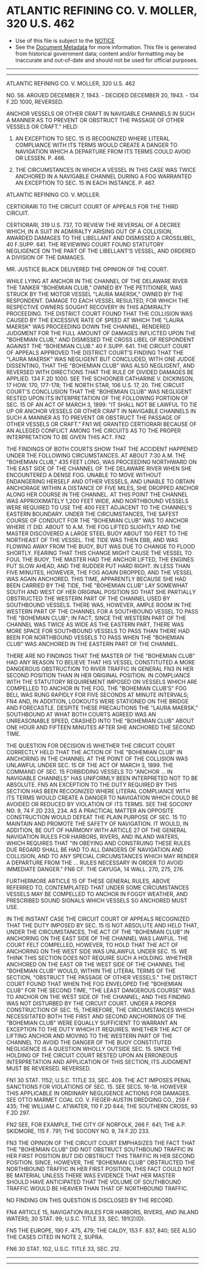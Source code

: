 ---
---

# ATLANTIC REFINING CO. V. MOLLER, 320 U.S. 462

* Use of this file is subject to the [NOTICE](https://github.com/publicdocs/notice/blob/master/NOTICE)
* See the [Document Metadata](../../../) for more information.
  This file is generated from historical government data; content and/or formatting may be inaccurate and out-of-date and should not be used for official purposes.

----------
----------

ATLANTIC REFINING CO. V. MOLLER, 320 U.S. 462

NO. 56.  ARGUED DECEMBER 7, 1943.  - DECIDED DECEMBER 20, 1943.  - 134 F.2D 1000, REVERSED.

ANCHOR VESSELS OR OTHER CRAFT IN NAVIGABLE CHANNELS IN SUCH A MANNER AS TO PREVENT OR OBSTRUCT THE PASSAGE OF OTHER VESSELS OR CRAFT."  HELD:

1.  AN EXCEPTION TO SEC. 15 IS RECOGNIZED WHERE LITERAL COMPLIANCE WITH ITS TERMS WOULD CREATE A DANGER TO NAVIGATION WHICH A DEPARTURE FROM ITS TERMS COULD AVOID OR LESSEN.  P. 466.

2.  THE CIRCUMSTANCES IN WHICH A VESSEL IN THIS CASE WAS TWICE ANCHORED IN A NAVIGABLE CHANNEL DURING A FOG WARRANTED AN EXCEPTION TO SEC. 15 IN EACH INSTANCE.  P. 467.

ATLANTIC REFINING CO. V. MOLLER.

CERTIORARI TO THE CIRCUIT COURT OF APPEALS FOR THE THIRD CIRCUIT.

CERTIORARI, 319 U.S. 737, TO REVIEW THE REVERSAL OF A DECREE WHICH, IN A SUIT IN ADMIRALTY ARISING OUT OF A COLLISION, AWARDED DAMAGES TO THE LIBELLANT AND DISMISSED A CROSSLIBEL, 40 F.SUPP.  641.  THE REVIEWING COURT FOUND STATUTORY NEGLIGENCE ON THE PART OF THE LIBELLANT'S VESSEL, AND ORDERED A DIVISION OF THE DAMAGES.

MR. JUSTICE BLACK DELIVERED THE OPINION OF THE COURT.

WHILE LYING AT ANCHOR IN THE CHANNEL OF THE DELAWARE RIVER THE TANKER "BOHEMIAN CLUB," OWNED BY THE PETITIONER, WAS STRUCK BY THE MOTOR VESSEL "LAURA MAERSK," OWNED BY THE RESPONDENT.  DAMAGE TO EACH VESSEL RESULTED, FOR WHICH THE RESPECTIVE OWNERS SOUGHT RECOVERY IN THIS ADMIRALTY PROCEEDING.  THE DISTRICT COURT FOUND THAT THE COLLISION WAS CAUSED BY THE EXCESSIVE RATE OF SPEED AT WHICH THE "LAURA MAERSK" WAS PROCEEDING DOWN THE CHANNEL, RENDERED JUDGMENT FOR THE FULL AMOUNT OF DAMAGES INFLICTED UPON THE "BOHEMIAN CLUB," AND DISMISSED THE CROSS LIBEL OF RESPONDENT AGAINST THE "BOHEMIAN CLUB."  40 F.SUPP.  641.  THE CIRCUIT COURT OF APPEALS APPROVED THE DISTRICT COURT'S FINDING THAT THE "LAURA MAERSK" WAS NEGLIGENT BUT CONCLUDED, WITH ONE JUDGE DISSENTING, THAT THE "BOHEMIAN CLUB" WAS ALSO NEGLIGENT, AND REVERSED WITH DIRECTIONS THAT THE RULE OF DIVIDED DAMAGES BE APPLIED.  134 F.2D 1000.  SEE THE SCHOONER CATHARINE V. DICKINSON, 17 HOW.  170, 177-178; THE NORTH STAR, 106 U.S. 17, 20.  THE CIRCUIT COURT'S CONCLUSION THAT THE "BOHEMIAN CLUB" WAS NEGLIGENT RESTED UPON ITS INTERPRETATION OF THE FOLLOWING PORTION OF SEC. 15 OF AN ACT OF MARCH 3, 1899:  "IT SHALL NOT BE LAWFUL TO TIE UP OR ANCHOR VESSELS OR OTHER CRAFT IN NAVIGABLE CHANNELS IN SUCH A MANNER AS TO PREVENT OR OBSTRUCT THE PASSAGE OF OTHER VESSELS OR CRAFT."  FN1  WE GRANTED CERTIORARI BECAUSE OF AN ALLEGED CONFLICT AMONG THE CIRCUITS AS TO THE PROPER INTERPRETATION TO BE GIVEN THIS ACT.  FN2

THE FINDINGS OF BOTH COURTS SHOW THAT THE ACCIDENT HAPPENED UNDER THE FOLLOWING CIRCUMSTANCES.  AT ABOUT 7:30 A.M. THE "BOHEMIAN CLUB," 435 FEET LONG, WAS PROCEEDING NORTHWARD ON THE EAST SIDE OF THE CHANNEL OF THE DELAWARE RIVER WHEN SHE ENCOUNTERED A DENSE FOG.  UNABLE TO MOVE WITHOUT ENDANGERING HERSELF AND OTHER VESSELS, AND UNABLE TO OBTAIN ANCHORAGE WITHIN A DISTANCE OF FIVE MILES, SHE DROPPED ANCHOR ALONG HER COURSE IN THE CHANNEL.  AT THIS POINT THE CHANNEL WAS APPROXIMATELY 1,200 FEET WIDE, AND NORTHBOUND VESSELS WERE REQUIRED TO USE THE 400 FEET ADJACENT TO THE CHANNEL'S EASTERN BOUNDARY.  UNDER THE CIRCUMSTANCES, THE SAFEST COURSE OF CONDUCT FOR THE "BOHEMIAN CLUB" WAS TO ANCHOR WHERE IT DID.  ABOUT 10 A.M. THE FOG LIFTED SLIGHTLY AND THE MASTER DISCOVERED A LARGE STEEL BUOY ABOUT 150 FEET TO THE NORTHEAST OF THE VESSEL.  THE TIDE WAS THEN EBB, AND WAS FLOWING AWAY FROM THE BUOY, BUT WAS DUE TO CHANGE TO FLOOD SHORTLY.  FEARING THAT THIS CHANGE MIGHT CAUSE THE VESSEL TO FOUL THE BUOY, THE MASTER HAD THE ANCHOR LIFTED, THE ENGINES PUT SLOW AHEAD, AND THE RUDDER PUT HARD RIGHT.  IN LESS THAN FIVE MINUTES, HOWEVER, THE FOG AGAIN DROPPED, AND THE VESSEL WAS AGAIN ANCHORED.  THIS TIME, APPARENTLY BECAUSE SHE HAD BEEN CARRIED BY THE TIDE, THE "BOHEMIAN CLUB" LAY SOMEWHAT SOUTH AND WEST OF HER ORIGINAL POSITION SO THAT SHE PARTIALLY OBSTRUCTED THE WESTERN PART OF THE CHANNEL USED BY SOUTHBOUND VESSELS.  THERE WAS, HOWEVER, AMPLE ROOM IN THE WESTERN PART OF THE CHANNEL FOR A SOUTHBOUND VESSEL TO PASS THE "BOHEMIAN CLUB"; IN FACT, SINCE THE WESTERN PART OF THE CHANNEL WAS TWICE AS WIDE AS THE EASTERN PART, THERE WAS MORE SPACE FOR SOUTHBOUND VESSELS TO PASS THAN THERE HAD BEEN FOR NORTHBOUND VESSELS TO PASS WHEN THE "BOHEMIAN CLUB" WAS ANCHORED IN THE EASTERN PART OF THE CHANNEL.

THERE ARE NO FINDINGS THAT THE MASTER OF THE "BOHEMIAN CLUB" HAD ANY REASON TO BELIEVE THAT HIS VESSEL CONSTITUTED A MORE DANGEROUS OBSTRUCTION TO RIVER TRAFFIC IN GENERAL  FN3  IN HER SECOND POSITION THAN IN HER ORIGINAL POSITION.  IN COMPLIANCE WITH THE STATUTORY REQUIREMENT IMPOSED ON VESSELS WHICH ARE COMPELLED TO ANCHOR IN THE FOG, THE "BOHEMIAN CLUB'S" FOG BELL WAS RUNG RAPIDLY FOR FIVE SECONDS AT MINUTE INTERVALS; FN4  AND, IN ADDITION, LOOKOUTS WERE STATIONED ON THE BRIDGE AND FORECASTLE.  DESPITE THESE PRECAUTIONS THE "LAURA MAERSK," SOUTHBOUND AT WHAT BOTH COURTS AGREED WAS AN UNREASONABLE SPEED, CRASHED INTO THE "BOHEMIAN CLUB" ABOUT ONE HOUR AND FIFTEEN MINUTES AFTER SHE ANCHORED THE SECOND TIME.

THE QUESTION FOR DECISION IS WHETHER THE CIRCUIT COURT CORRECTLY HELD THAT THE ACTION OF THE "BOHEMIAN CLUB" IN ANCHORING IN THE CHANNEL AT THE POINT OF THE COLLISION WAS UNLAWFUL UNDER SEC. 15 OF THE ACT OF MARCH 3, 1899.  THE COMMAND OF SEC. 15 FORBIDDING VESSELS TO "ANCHOR ... IN NAVIGABLE CHANNELS" HAS UNIFORMLY BEEN INTERPRETED NOT TO BE ABSOLUTE.  FN5  AN EXCEPTION TO THE DUTY REQUIRED BY THIS SECTION HAS BEEN RECOGNIZED WHERE LITERAL COMPLIANCE WITH ITS TERMS WOULD CREATE A DANGER TO NAVIGATION WHICH COULD BE AVOIDED OR REDUCED BY VIOLATION OF ITS TERMS.  SEE THE SOCONY NO. 9, 74 F.2D 233, 234.  AS A PRACTICAL MATTER AN OPPOSITE CONSTRUCTION WOULD DEFEAT THE PLAIN PURPOSE OF SEC. 15 TO MAINTAIN AND PROMOTE THE SAFETY OF NAVIGATION.  IT WOULD, IN ADDITION, BE OUT OF HARMONY WITH ARTICLE 27 OF THE GENERAL NAVIGATION RULES FOR HARBORS, RIVERS, AND INLAND WATERS, WHICH REQUIRES THAT "IN OBEYING AND CONSTRUING THESE RULES DUE REGARD SHALL BE HAD TO ALL DANGERS OF NAVIGATION AND COLLISION, AND TO ANY SPECIAL CIRCUMSTANCES WHICH MAY RENDER A DEPARTURE FROM THE  ...  RULES NECESSARY IN ORDER TO AVOID IMMEDIATE DANGER."  FN6 CF. THE CAYUGA, 14 WALL.  270, 275, 276.

FURTHERMORE ARTICLE 15 OF THESE GENERAL RULES, ABOVE REFERRED TO, CONTEMPLATED THAT UNDER SOME CIRCUMSTANCES VESSELS MAY BE COMPELLED TO ANCHOR IN FOGGY WEATHER, AND PRESCRIBED SOUND SIGNALS WHICH VESSELS SO ANCHORED MUST USE.

IN THE INSTANT CASE THE CIRCUIT COURT OF APPEALS RECOGNIZED THAT THE DUTY IMPOSED BY SEC. 15 IS NOT ABSOLUTE AND HELD THAT, UNDER THE CIRCUMSTANCES, THE ACT OF THE "BOHEMIAN CLUB" IN ANCHORING ON THE EAST SIDE OF THE CHANNEL WAS LAWFUL.  THE COURT FELT COMPELLED, HOWEVER, TO HOLD THAT THE ACT OF ANCHORING ON THE WEST SIDE WAS UNLAWFUL UNDER SEC. 15.  WE THINK THIS SECTION DOES NOT REQUIRE SUCH A HOLDING.  WHETHER ANCHORED ON THE EAST OR THE WEST SIDE OF THE CHANNEL THE "BOHEMIAN CLUB" WOULD, WITHIN THE LITERAL TERMS OF THE SECTION, "OBSTRUCT THE PASSAGE OF OTHER VESSELS."  THE DISTRICT COURT FOUND THAT WHEN THE FOG ENVELOPED THE "BOHEMIAN CLUB" FOR THE SECOND TIME, "THE LEAST DANGEROUS COURSE" WAS TO ANCHOR ON THE WEST SIDE OF THE CHANNEL; AND THIS FINDING WAS NOT DISTURBED BY THE CIRCUIT COURT.  UNDER A PROPER CONSTRUCTION OF SEC. 15, THEREFORE, THE CIRCUMSTANCES WHICH NECESSITATED BOTH THE FIRST AND SECOND ANCHORINGS OF THE "BOHEMIAN CLUB" WERE EQUALLY SUFFICIENT TO WARRANT AN EXCEPTION TO THE DUTY WHICH IT REQUIRES.  WHETHER THE ACT OF LIFTING ANCHOR AND MOVING TO THE WESTERN PART OF THE CHANNEL TO AVOID THE DANGER OF THE BUOY CONSTITUTED NEGLIGENCE IS A QUESTION WHOLLY OUTSIDE SEC. 15.  SINCE THE HOLDING OF THE CIRCUIT COURT RESTED UPON AN ERRONEOUS INTERPRETATION AND APPLICATION OF THIS SECTION, ITS JUDGMENT MUST BE REVERSED.  REVERSED.

FN1  30 STAT. 1152; U.S.C. TITLE 33, SEC. 409.  THE ACT IMPOSES PENAL SANCTIONS FOR VIOLATIONS OF SEC. 15.  SEE SECS. 16-18.  HOWEVER THIS APPLICABLE IN ORDINARY NEGLIGENCE ACTIONS FOR DAMAGES.  SEE OTTO MARMET COAL CO. V. FIEGER-AUSTIN DREDGING CO., 259 F. 435; THE WILLIAM C. ATWATER, 110 F.2D 644; THE SOUTHERN CROSS, 93 F.2D 297.

FN2  SEE, FOR EXAMPLE, THE CITY OF NORFOLK, 266 F. 641; THE A.P. SKIDMORE, 115 F. 791; THE SOCONY NO. 9, 74 F.2D 233.

FN3  THE OPINION OF THE CIRCUIT COURT EMPHASIZES THE FACT THAT THE "BOHEMIAN CLUB" DID NOT OBSTRUCT SOUTHBOUND TRAFFIC IN HER FIRST POSITION BUT DID OBSTRUCT THIS TRAFFIC IN HER SECOND POSITION.  SINCE, HOWEVER, THE "BOHEMIAN CLUB" OBSTRUCTED THE NORTHBOUND TRAFFIC IN HER FIRST POSITION, THIS FACT COULD NOT BE MATERIAL UNLESS THERE WAS EVIDENCE THAT HER MASTER SHOULD HAVE ANTICIPATED THAT THE VOLUME OF SOUTHBOUND TRAFFIC WOULD BE HEAVIER THAN THAT OF NORTHBOUND TRAFFIC.

NO FINDING ON THIS QUESTION IS DISCLOSED BY THE RECORD.

FN4  ARTICLE 15, NAVIGATION RULES FOR HARBORS, RIVERS, AND INLAND WATERS; 30 STAT. 99; U.S.C. TITLE 33, SEC. 191(2)(D).

FN5  THE EUROPE, 190 F. 475, 479; THE CALDY, 153 F. 837, 840; SEE ALSO THE CASES CITED IN NOTE 2, SUPRA.

FN6  30 STAT. 102, U.S.C. TITLE 33, SEC. 212.


----------
----------

